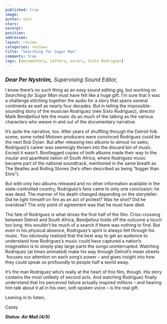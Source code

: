 ```yaml
---
published: true
image:
author: test 
stars: 
excerpt: 
position: 
addressee: 
layout: review
categories: reviews
title: "Searching for Sugar Man"
comments: true
tags: [documentary, Letters, oscars, Sixto Rodriguez]
---
```

<div><p><span class="full-image-block ssNonEditable"><span><a href="/letters/2013/1/29/searching-for-sugar-man.html"><img src="http://static.squarespace.com/static/5005f6bcc4aa41161b33e89e/5329cf1fe4b07c068ebf74de/5329cf1fe4b07c068ebf77a9/1359491955473/searching-for-sugar-man.jpg" alt="" /></a></span></span></p>
<p><span style="font-size:120%;"><strong><em>Dear Per Nystr&ouml;m,</em></strong><em> Supervising Sound Editor,</em></span></p>
<p>I know there&rsquo;s no such thing as an <em>easy</em> sound editing gig, but working on <em>Searching for Sugar Man </em>must have felt like a huge gift. I&rsquo;m sure that it was a challenge stitching together the audio for a story that spans several continents as well as nearly four decades. But in telling the impossible-sounding story of the musician Rodriguez (n&eacute;e Sixto Rodriguez), director Malik Bendjelloul lets the music do as much of the talking as the various characters who weave in and out of the documentary narrative.</p>
<p>It&rsquo;s quite the narrative, too. After years of shuffling through the Detroit folk scene, some noted Motown producers were convinced Rodriguez could be the next Bob Dylan. But after releasing two albums to almost no sales, Rodriguez&rsquo;s career was seemingly thrown into the discard bin of music. Except it wasn&rsquo;t. Bootlegged copies of both albums made their way to the insular and apartheid nation of South Africa, where Rodriguez music became part of the national soundtrack, mentioned in the same breath as The Beatles and Rolling Stones (he&rsquo;s often described as being &ldquo;bigger than Elvis&rdquo;).</p>
<p>But with only two albums released and no other information available in the state-controlled country, Rodriguez&rsquo;s fans came to only one conclusion: he was dead. The manner of his death changed depending on the storyteller: Did he light himself on fire as an act of protest? Was he shot? Did he overdose? The only point of agreement was that he must have died.</p>
<p>The fate of Rodriguez is what drives the first half of the film. Criss-crossing between Detroit and South Africa, Bendjelloul holds off the outcome a touch too long; this wouldn&rsquo;t be much of a search if there was nothing to find. But even in his physical absence, Rodriguez&rsquo;s spirit is always felt through his music. You obviously realized that the best way to get an audience to understand how Rodriguez&rsquo;s music could have captured a nation&rsquo;s imagination is to simply play large parts the songs uninterrupted. Watching Rodriquez (at times animated) make his way through Detroit&rsquo;s mean streets &nbsp;focuses our attention on each song&rsquo;s power &ndash; and gives insight into how they could speak so profoundly to people half a world away.</p>
<p>It&rsquo;s the man Rodriguez who&rsquo;s really at the heart of this film, though. His story contains the most unlikely of second acts. And watching Rodriguez finally understand that his perceived failure actually inspired millions &ndash; and hearing him talk about it all in his own, soft-spoken voice &ndash; is the real gift.</p>
<p>Leaning in to listen,</p>
<p>Casey</p>
<p><strong><em>Status: Air Mail (4/5)</em></strong></p></div>
